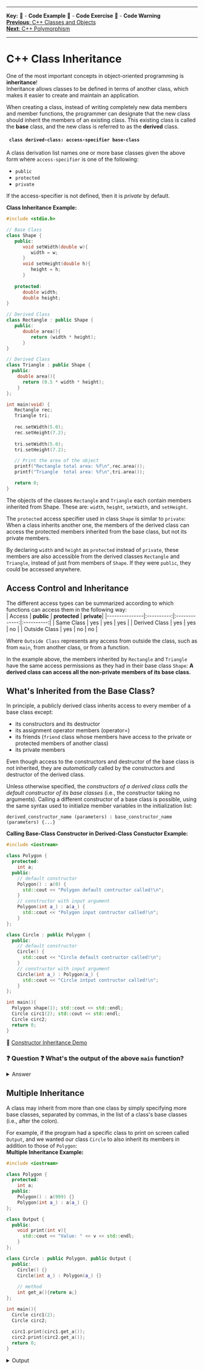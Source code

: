 
---
**Key:** 
:large_orange_diamond: - **Code Example** 
:large_blue_diamond: - **Code Exercise** 
:red_circle: - **Code Warning**  
[**Previous**: C++ Classes and Objects](https://github.com/ackirby88/CS107/blob/master/C++/CPP-0-ClassesObjects.md)  
[**Next**: C++ Polymorphism](https://github.com/ackirby88/CS107/blob/master/C++/CPP-2-Ploymorphism.md)

---
# C++ Class Inheritance
One of the most important concepts in object-oriented programming is **inheritance**!  
Inheritance allows classes to be defined in terms of another class, which makes it easier to create and maintain an application.  

When creating a class, instead of writing completely new data members and member functions, the programmer can designate that the new class should inherit the members of an existing class. This existing class is called the **base** class, and the new class is referred to as the **derived** class.

#### ``` class derived-class: access-specifier base-class```
 A class derivation list names one or more base classes given the above form where `access-specifier` is one of the following:
 - `public`
 - `protected`
 - `private`  
 
If the access-specifier is not defined, then it is *private* by default.

**Class Inheritance Example:**
```C++
#include <stdio.h>

// Base Class
class Shape {
   public:
      void setWidth(double w){
         width = w;
      }
      void setHeight(double h){
         height = h;
      }
      
   protected:
      double width;
      double height;
}

// Derived Class
class Rectangle : public Shape {
   public:
      double area(){ 
         return (width * height); 
      }
}

// Derived Class
class Triangle : public Shape {
  public:
    double area(){
      return (0.5 * width * height);
    }
};

int main(void) {
   Rectangle rec;
   Triangle tri;
 
   rec.setWidth(5.0);
   rec.setHeight(7.2);
   
   tri.setWidth(5.0);
   tri.setHeight(7.2);

   // Print the area of the object
   printf("Rectangle total area: %f\n",rec.area());
   printf("Triangle  total area: %f\n",tri.area());

   return 0;
}
```
The objects of the classes `Rectangle` and `Triangle` each contain members inherited from Shape. These are: `width`, `height`, `setWidth`, and `setHeight`.

The `protected` access specifier used in class `Shape` is similar to `private`:  
When a class inherits another one, the members of the derived class can access the protected members inherited from the base class, but not its private members.  

By declaring `width` and `height` as `protected` instead of `private`, these members are also accessible from the derived classes `Rectangle` and `Triangle`, instead of just from members of `Shape`. If they were `public`, they could be accessed anywhere.

## Access Control and Inheritance
The different access types can be summarized according to which functions can access them in the following way:  
| Access        | **public** | **protected** | **private**|
|---------------|:----------:|:-------------:|:----------:|
| Same Class    | yes        | yes           | yes        |
| Derived Class | yes        | yes           | no         |
| Outside Class | yes        | no            | no         |

Where `Outside Class` represents any access from outside the class, such as from `main`, from another class, or from a function.

In the example above, the members inherited by `Rectangle` and `Triangle` have the same access permissions as they had in their base class `Shape`: 
**A derived class can access all the non-private members of its base class.**

## What's Inherited from the Base Class?
In principle, a publicly derived class inherits access to every member of a base class except:  
- its constructors and its destructor
- its assignment operator members (operator=)
- its friends (`friend` class whose members have access to the private or protected members of another class)
- its private members

Even though access to the constructors and destructor of the base class is not inherited, they are *automatically* called by the constructors and destructor of the derived class.

Unless otherwise specified, the *constructors of a derived class calls the default constructor of its base classes* (i.e., the constructor taking no arguments). Calling a different constructor of a base class is possible, using the same syntax used to initialize member variables in the initialization list:
```
derived_constructor_name (parameters) : base_constructor_name (parameters) {...}
```

**Calling Base-Class Constructor in Derived-Class Constuctor Example:**  
```C++
#include <iostream>

class Polygon {
  protected:
    int a;
  public:
    // default constructor
    Polygon() : a(0) {
      std::cout << "Polygon default contructor called!\n";
    }
    // constructor with input argument
    Polygon(int a_) : a(a_) {
      std::cout << "Polygon input contructor called!\n";
    }
};

class Circle : public Polygon {
  public:
    // default constructor
    Circle() {
      std::cout << "Circle default contructor called!\n";
    }
    // constructor with input argument
    Circle(int a_) : Polygon(a_) {
      std::cout << "Circle intput contructor called!\n";
    }
};

int main(){
  Polygon shape(1); std::cout << std::endl;
  Circle circ1(2); std::cout << std::endl;
  Circle circ2;
  return 0;
}
```
:large_orange_diamond: [Constructor Inheritance Demo](https://bit.ly/3fBPZDR)  

### :question: **Question** :question: What's the output of the above `main` function?
<details><summary>Answer</summary>
<p>
 
```
Polygon input contructor called!

Polygon input contructor called!
Circle intput contructor called!

Polygon default contructor called!
Circle default contructor called!
```
</p>
</details>

## Multiple Inheritance
A class may inherit from more than one class by simply specifying more base classes, separated by commas, in the list of a class's base classes (i.e., after the colon). 

For example, if the program had a specific class to print on screen called `Output`, and we wanted our class `Circle` to also inherit its members in addition to those of `Polygon`:  
**Multiple Inheritance Example:**  
```C++
#include <iostream>

class Polygon {
  protected:
    int a;
  public:
    Polygon() : a(999) {}
    Polygon(int a_) : a(a_) {}
};

class Output {
  public:
    void print(int v){
      std::cout << "Value: " << v << std::endl;
    }
};

class Circle : public Polygon, public Output {
  public:
    Circle() {}
    Circle(int a_) : Polygon(a_) {}
    
    // method
    int get_a(){return a;}
};

int main(){
  Circle circ1(2);
  Circle circ2;
  
  circ1.print(circ1.get_a());
  circ2.print(circ2.get_a());
  return 0;
}
```

<details><summary>Output</summary>
<p>
 
```
Value: 2
Value: 999
```
</p>
</details>
